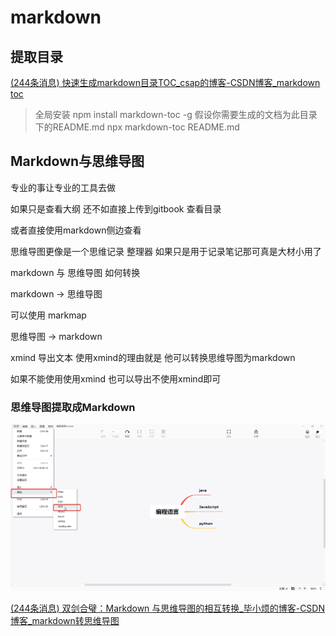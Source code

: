 # markdown

## 提取目录

[(244条消息) 快速生成markdown目录TOC_csap的博客-CSDN博客_markdown toc](https://blog.csdn.net/qq_25760623/article/details/107739436)

> 全局安装 
> npm install markdown-toc -g
> 假设你需要生成的文档为此目录下的README.md
> npx markdown-toc README.md

## Markdown与思维导图

专业的事让专业的工具去做

如果只是查看大纲 还不如直接上传到gitbook 查看目录

或者直接使用markdown侧边查看

思维导图更像是一个思维记录 整理器 如果只是用于记录笔记那可真是大材小用了



markdown 与 思维导图 如何转换

markdown -> 思维导图

可以使用 markmap

思维导图 -> markdown

xmind 导出文本 使用xmind的理由就是 他可以转换思维导图为markdown 

如果不能使用使用xmind 也可以导出不使用xmind即可

### 思维导图提取成Markdown

![](https://raw.githubusercontent.com/HongXiaoHong/images/main/docker/XMind_ZEN_bJbo3aLInv.png)

[(244条消息) 双剑合璧：Markdown 与思维导图的相互转换_毕小烦的博客-CSDN博客_markdown转思维导图](https://blog.csdn.net/wirelessqa/article/details/105673201)